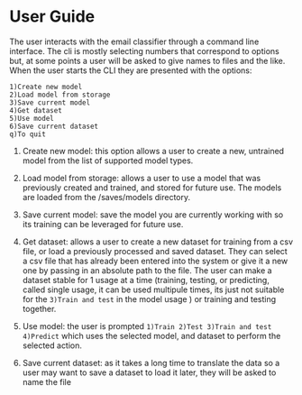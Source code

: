 # User Guide
The user interacts with the email classifier through a command line interface.
The cli is mostly selecting numbers that correspond to options but, at some points a user will be asked to give names to files and the like.
When the user starts the CLI they are presented with the options: 
```
1)Create new model  
2)Load model from storage   
3)Save current model   
4)Get dataset   
5)Use model  
6)Save current dataset   
q)To quit  
```
1) Create new model: this option allows a user to create a new, untrained model from the list of supported model types.


2) Load model from storage: allows a user to use a model that was previously created and trained, and stored for future use. The models are loaded from the /saves/models directory.


3) Save current model: save the model you are currently working with so its training can be leveraged for future use.


4) Get dataset: allows a user to create a new dataset for training from a csv file, or load a previously processed and saved dataset. They can select a csv file that has already been entered into the system or give it a new one by passing in an absolute path to the file. The user can make a dataset stable for 1 usage at a time (training, testing, or predicting, called single usage, it can be used multipule times, its just not suitable for the ```3)Train and test``` in the model usage ) or training and testing together.


5) Use model: the user is prompted ```1)Train 2)Test 3)Train and test 4)Predict``` which uses the selected model, and dataset to perform the selected action.


6) Save current dataset: as it takes a long time to translate the data so a user may want to save a dataset to load it later, they will be asked to name the file


